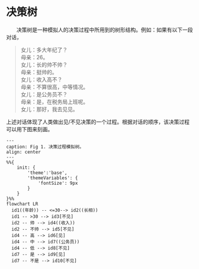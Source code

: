 # 决策树

&emsp;&emsp;决策树是一种模拟人的决策过程中所用到的树形结构。例如：如果有以下一段对话，
>   女儿：多大年纪了？<br>
  母亲：26。<br>
  女儿：长的帅不帅？<br>
  母亲：挺帅的。<br>
  女儿：收入高不？<br>
  母亲：不算很高，中等情况。<br>
  女儿：是公务员不？<br>
  母亲：是，在税务局上班呢。<br>
  女儿：那好，我去见见。<br>

上述对话体现了人类做出见/不见决策的一个过程。根据对话的顺序，该决策过程可以用下图来刻画。

```{mermaid}
---
caption: Fig 1. 决策过程模拟树。  
align: center
---
%%{
    init: {
        'theme':'base',
        'themeVariables': {
            'fontSize': 9px
        }
    }
}%%
flowchart LR
  id1((年龄)) -- <=30--> id2((长相))
  id1 -- >30 --> id3[不见]
  id2 -- 帅 --> id4((收入))
  id2 -- 不帅 --> id5[不见]
  id4 -- 高 --> id6[见]
  id4 -- 中 --> id7((公务员))
  id4 -- 低 --> id8[不见]
  id7 -- 是 --> id9[见]
  id7 -- 不是 --> id10[不见]
 
```